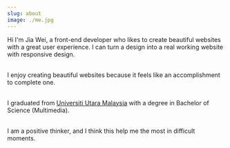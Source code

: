 ```yaml
---
slug: about
image: ./me.jpg
---
```


Hi I'm Jia Wei, a front-end developer who likes to create beautiful websites with a great user experience. I can turn a design into a real working website with responsive design.<br /><br />

I enjoy creating beautiful websites because it feels like an accomplishment to complete one.<br /><br />

I graduated from <a class="link" href="https://www.uum.edu.my/"  starget="_blank">Universiti Utara Malaysia</a> with a degree in Bachelor of Science (Multimedia).<br /><br />

I am a positive thinker, and I think this help me the most in difficult moments.
